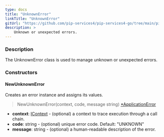 ```yaml
---
type: docs
title: "UnknownError"
linkTitle: "UnknownError"
gitUrl: "https://github.com/pip-services4/pip-services4-go/tree/main/pip-services4-commons-go"
description: >
    Unknown or unexpected errors.
---
```


### Description

The UnknownError class is used to manage unknown or unexpected errors.

### Constructors

#### NewUnknownError
Creates an error instance and assigns its values.

> NewUnknownError(context, code, message string) [*ApplicationError](../application_error)

- **context**: [IContext](../../../components/context/icontext) - (optional) a context to trace execution through a call chain.
- **code**: string - (optional) unique error code. Default: "UNKNOWN"
- **message**: string - (optional) a human-readable description of the error.
